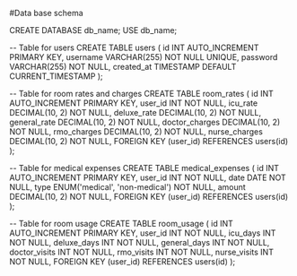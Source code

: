#Data base schema

CREATE DATABASE db_name;
USE db_name;

-- Table for users
CREATE TABLE users (
    id INT AUTO_INCREMENT PRIMARY KEY,
    username VARCHAR(255) NOT NULL UNIQUE,
    password VARCHAR(255) NOT NULL,
    created_at TIMESTAMP DEFAULT CURRENT_TIMESTAMP
);

-- Table for room rates and charges
CREATE TABLE room_rates (
    id INT AUTO_INCREMENT PRIMARY KEY,
    user_id INT NOT NULL,
    icu_rate DECIMAL(10, 2) NOT NULL,
    deluxe_rate DECIMAL(10, 2) NOT NULL,
    general_rate DECIMAL(10, 2) NOT NULL,
    doctor_charges DECIMAL(10, 2) NOT NULL,
    rmo_charges DECIMAL(10, 2) NOT NULL,
    nurse_charges DECIMAL(10, 2) NOT NULL,
    FOREIGN KEY (user_id) REFERENCES users(id)
);

-- Table for medical expenses
CREATE TABLE medical_expenses (
    id INT AUTO_INCREMENT PRIMARY KEY,
    user_id INT NOT NULL,
    date DATE NOT NULL,
    type ENUM('medical', 'non-medical') NOT NULL,
    amount DECIMAL(10, 2) NOT NULL,
    FOREIGN KEY (user_id) REFERENCES users(id)
);

-- Table for room usage
CREATE TABLE room_usage (
    id INT AUTO_INCREMENT PRIMARY KEY,
    user_id INT NOT NULL,
    icu_days INT NOT NULL,
    deluxe_days INT NOT NULL,
    general_days INT NOT NULL,
    doctor_visits INT NOT NULL,
    rmo_visits INT NOT NULL,
    nurse_visits INT NOT NULL,
    FOREIGN KEY (user_id) REFERENCES users(id)
);
